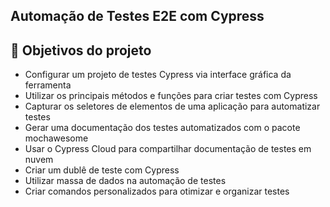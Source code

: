 ## Automação de Testes E2E com Cypress

## 🔨 Objetivos do projeto

- Configurar um projeto de testes Cypress via interface gráfica da ferramenta
- Utilizar os principais métodos e funções para criar testes com Cypress
- Capturar os seletores de elementos de uma aplicação para automatizar testes
- Gerar uma documentação dos testes automatizados com o pacote mochawesome
- Usar o Cypress Cloud para compartilhar documentação de testes em nuvem
- Criar um dublê de teste com Cypress
- Utilizar massa de dados na automação de testes
- Criar comandos personalizados para otimizar e organizar testes
